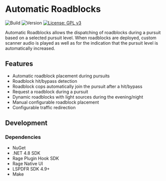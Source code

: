 # Automatic Roadblocks

![Build](https://github.com/yoep/AutomaticRoadblock/workflows/Build/badge.svg)
![Version](https://img.shields.io/github/v/tag/yoep/AutomaticRoadblock?label=version)
[![License: GPL v3](https://img.shields.io/badge/License-GPLv3-blue.svg)](https://www.gnu.org/licenses/gpl-3.0)

Automatic Roadblocks allows the dispatching of roadblocks during a pursuit based on a selected pursuit level.
When roadblocks are deployed, custom scanner audio is played as well as for the indication that the pursuit level is automatically increased.

## Features

- Automatic roadblock placement during pursuits
- Roadblock hit/bypass detection
- Roadblock cops automatically join the pursuit after a hit/bypass
- Request a roadblock during a pursuit
- Dynamic roadblocks with light sources during the evening/night
- Manual configurable roadblock placement
- Configurable traffic redirection

## Development

### Dependencies

- NuGet
- .NET 4.8 SDK
- Rage Plugin Hook SDK
- Rage Native UI
- LSPDFR SDK 4.9+
- Make